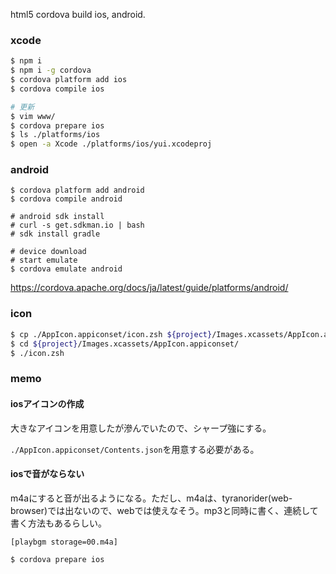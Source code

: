 html5 cordova build ios, android.

### xcode

```sh
$ npm i
$ npm i -g cordova
$ cordova platform add ios
$ cordova compile ios

# 更新
$ vim www/
$ cordova prepare ios
$ ls ./platforms/ios
$ open -a Xcode ./platforms/ios/yui.xcodeproj
```

### android

```
$ cordova platform add android
$ cordova compile android

# android sdk install
# curl -s get.sdkman.io | bash
# sdk install gradle

# device download
# start emulate
$ cordova emulate android
```

https://cordova.apache.org/docs/ja/latest/guide/platforms/android/

### icon


```sh
$ cp ./AppIcon.appiconset/icon.zsh ${project}/Images.xcassets/AppIcon.appiconset/
$ cd ${project}/Images.xcassets/AppIcon.appiconset/
$ ./icon.zsh
```

### memo

#### iosアイコンの作成

大きなアイコンを用意したが滲んでいたので、シャープ強にする。

`./AppIcon.appiconset/Contents.json`を用意する必要がある。

#### iosで音がならない

m4aにすると音が出るようになる。ただし、m4aは、tyranorider(web-browser)では出ないので、webでは使えなそう。mp3と同時に書く、連続して書く方法もあるらしい。

```
[playbgm storage=00.m4a]
```

```sh
$ cordova prepare ios
```

